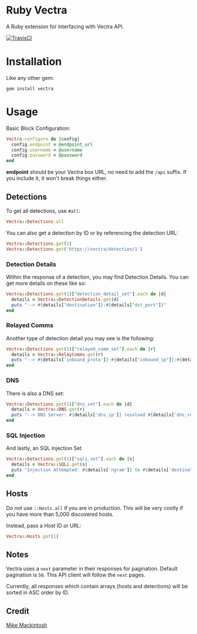 # Ruby Vectra
A Ruby extension for interfacing with Vectra API.

[![TravisCI](https://travis-ci.org/mikemackintosh/ruby-vectra.svg)](https://travis-ci.org/mikemackintosh/ruby-vectra)

# Installation

Like any other gem:

```shell
gem install vectra
```
# Usage

Basic Block Configuration:

```ruby
Vectra.configure do |config|
  config.endpoint = @endpoint_url
  config.username = @username
  config.password = @password
end
```

**endpoint** should be your Vectra box URL, no need to add the `/api` suffix. If you include it, it won't break things either.

## Detections

To get all detections, use `#all`:

```ruby
Vectra::Detections.all
```

You can also get a detection by ID or by referencing the detection URL:

```ruby
Vectra::Detections.get(1)
Vectra::Detections.get('https://vectra/detection/1')
```

### Detection Details

Within the response of a detection, you may find Detection Details. You can get more details on these like so:

```ruby
Vectra::Detections.get(1)["detection_detail_set"].each do |d|
  details = Vectra::DetectionDetails.get(d)
  puts "--> #{details["destination"]}:#{details["dst_port"]}"
end
```
### Relayed Comms

Another type of detection detail you may see is the following:

```ruby
Vectra::Detections.get(1)["relayed_comm_set"].each do |r|
  details = Vectra::RelayComms.get(r)
  puts "--> #{details['inbound_proto']} #{details["inbound_ip"]}:#{details["inbound_port"]} @ #{details['total_bytes_rcvd']} bytes"
end
```  

### DNS

There is also a DNS set:

```ruby
Vectra::Detections.get(1)["dns_set"].each do |d|
  details = Vectra::DNS.get(r)
  puts "--> DNS Server: #{details['dns_ip']} resolved #{details['dns_request']} to #{details['resp']}"
end
```   
### SQL Injection

And lastly, an SQL Injection Set

```ruby
Vectra::Detections.get(1)["sqli_set"].each do |s|
  details = Vectra::SQLi.get(s)
  puts "Injection Attempted: #{details['ngram']} to #{details['destination']}"
end
```    
## Hosts

Do not use `::Hosts.all` if you are in production. This will be very costly if you have more than 5,000 discovered hosts.

Instead, pass a Host ID or URL:

```ruby
Vectra::Hosts.get(1)
```

## Notes

Vectra uses a `next` parameter in their responses for pagination. Default pagination is `50`. This API client will follow the `next` pages.

Currently, all responses which contain arrays (hosts and detections) will be sorted in ASC order by ID.

## Credit

[Mike Mackintosh](http://www.mikemackintosh.com)